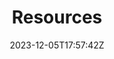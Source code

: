---
date: 2023-12-05T17:57:42Z
title: "Resources"
headertext: "Resources"
type: "resources"
noicon: true
---